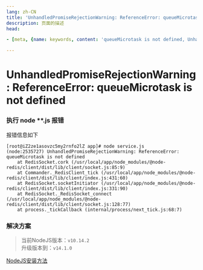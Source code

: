 ```yaml
---
lang: zh-CN   
title: 'UnhandledPromiseRejectionWarning: ReferenceError: queueMicrotask is not defined'    
description: 页面的描述  
head:

- [meta, {name: keywords, content: 'queueMicrotask is not defined, UnhandledPromiseRejectionWarning, ReferenceError'}]

---
```


# UnhandledPromiseRejectionWarning: ReferenceError: queueMicrotask is not defined

### 执行 node **.js 报错

报错信息如下

```shell
[root@iZ2ze1asovzc5my2rnfo2lZ app]# node service.js 
(node:2535727) UnhandledPromiseRejectionWarning: ReferenceError: queueMicrotask is not defined
    at RedisSocket.cork (/usr/local/app/node_modules/@node-redis/client/dist/lib/client/socket.js:85:9)
    at Commander._RedisClient_tick (/usr/local/app/node_modules/@node-redis/client/dist/lib/client/index.js:431:60)
    at RedisSocket.socketInitiator (/usr/local/app/node_modules/@node-redis/client/dist/lib/client/index.js:331:90)
    at RedisSocket._RedisSocket_connect (/usr/local/app/node_modules/@node-redis/client/dist/lib/client/socket.js:128:77)
    at process._tickCallback (internal/process/next_tick.js:68:7)
```

### 解决方案

> 当前NodeJS版本：`v10.14.2`  
> 升级版本到：`v14.1.0`

[NodeJS安装方法](CentOS安装NodeJS.md)

<Comment></Comment>
